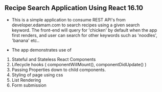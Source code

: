 ## Recipe Search Application Using React 16.10 
   - This is a simple application to consume REST API's from developer.edamam.com to search recipes using a given search keyword. 
   The front-end will query for 'chicken' by default when the app first renders, and user can search for other keywords such as 'noodles',
   'banana' etc.. 
   
   - The app demonstrates use of 
   1. Stateful and Stateless React Components
   2. Lifecycle hooks ( componentWillMount(), componentDidUpdate() )
   3. Passing Properties down to child components.
   4. Styling of page using css
   5. List Rendering 
   6. Form submission
